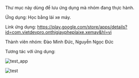 Thư mục này dùng để lưu ứng dụng mà nhóm đang thực hành.

Ứng dụng: Học bằng lái xe máy.

Link ứng dụng: https://play.google.com/store/apps/details?id=com.vietdevpro.onthigiaypheplaixe.xemay&hl=vi

Thành viên nhóm: Đào Minh Đức, Nguyễn Ngọc Đức

Tương tác với ứng dụng:

![test_app](https://user-images.githubusercontent.com/63990239/94750929-70b5f600-03b1-11eb-870a-deed83ce6954.gif)

![test](https://user-images.githubusercontent.com/63990239/94774020-2cdde380-03e7-11eb-8edf-30b242820f12.gif)
